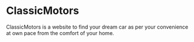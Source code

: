 # ClassicMotors
ClassicMotors is a website to find your dream car as per your convenience at own pace from the comfort of your home.
